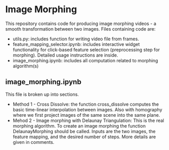 # Image Morphing
This repository contains code for producing image morphing videos - a smooth transformation between two images. Files containing code are:
- utils.py: includes function for writing video file from frames.
- feature_mapping_selector.ipynb: includes interactive widget functionality for click-based feature selection (preprocessing step for morphing). Detailed usage instructions are inside.
- image_morphing.ipynb: includes all computation related to morphing algorithm(s)


## image_morphing.ipynb
This file is broken up into sections.

- Method 1 - Cross Dissolve: the function cross_dissolve computes the basic time-linear interpolation between images. Also with homography where we first project images of the same scene into the same plane.
- Mehod 2 - Image morphing with Delaunay Triangulation: This is the real morphing algorithm. To create an image morphing the function DelaunayMorphing should be called. Inputs are the two images, the feature mapping, and the desired number of steps. More details are given in comments.